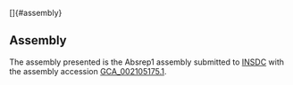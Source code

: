 []{#assembly}

Assembly
--------

The assembly presented is the Absrep1 assembly submitted to
[INSDC](http://www.insdc.org) with the assembly accession
[GCA\_002105175.1](http://www.ebi.ac.uk/ena/data/view/GCA_002105175.1).
